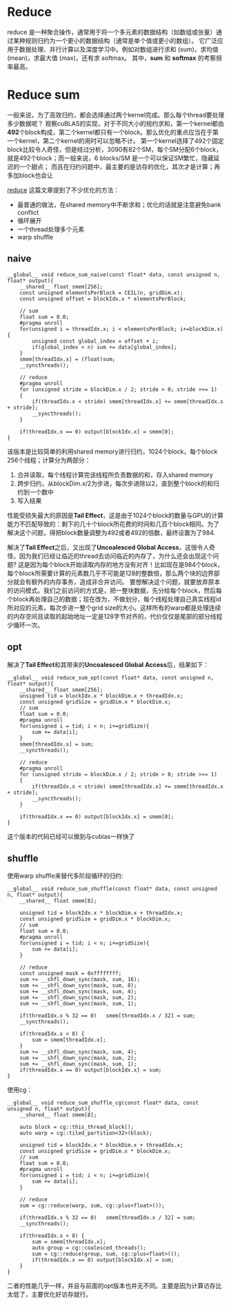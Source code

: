 # Reduce

reduce 是一种聚合操作，通常用于将一个多元素的数据结构（如数组或张量）通过某种规则归约为一个更小的数据结构（通常是单个值或更小的数组）。
它广泛应用于数据处理、并行计算以及深度学习中。例如对数组进行求和 (sum)，求均值 (mean)，求最大值 (max)，还有求 softmax。
其中，**sum** 和 **softmax** 的考察频率最高。

# Reduce sum

一般来说，为了高效归约，都会选择通过两个kernel完成。那么每个thread要处理多少数据呢？
观察cuBLAS的实现，对于不同大小的规约求和，第一个kernel都由**492**个block构成，第二个kernel都只有一个block。那么优化的重点应当在于第一个kernel，第二个kernel的用时可以忽略不计。
第一个kernel选择了492个固定block比较令人奇怪，但是经过分析，3090有82个SM，每个SM分配6个block，就是492个block；而一般来说，6 blocks/SM 是一个可以保证SM繁忙，隐藏延迟的一个甜点；
而且在归约问题中，最主要的是访存的优化，其次才是计算；再多加block也会让

[reduce](https://developer.download.nvidia.com/assets/cuda/files/reduction.pdf) 这篇文章提到了不少优化的方法：
- 最普通的做法，在shared memory中不断求和；优化的话就是注意避免bank conflict
- 循环展开
- 一个thread处理多个元素
- warp shuffle

## naive

```CUDA
__global__ void reduce_sum_naive(const float* data, const unsigned n, float* output){
    __shared__ float smem[256];
    const unsigned elementsPerBlock = CEIL(n, gridDim.x);
    const unsigned offset = blockIdx.x * elementsPerBlock;

    // sum
    float sum = 0.0;
    #pragma unroll
    for(unsigned i = threadIdx.x; i < elementsPerBlock; i+=blockDim.x){
        unsigned const global_index = offset + i;
        if(global_index < n) sum += data[global_index];
    }
    smem[threadIdx.x] = (float)sum;
    __syncthreads();

    // reduce
    #pragma unroll
    for (unsigned stride = blockDim.x / 2; stride > 0; stride >>= 1)
    {
        if(threadIdx.x < stride) smem[threadIdx.x] += smem[threadIdx.x + stride];
        __syncthreads();
    }
    
    if(threadIdx.x == 0) output[blockIdx.x] = smem[0];
}
```

该版本是比较简单的利用shared memory进行归约，1024个block，每个block 256个线程；计算分为两部分：
1. 合并读取，每个线程计算完该线程所负责数据的和，存入shared memory
2. 跨步归约，从blockDim.x/2为步进，每次步进除以2，直到整个block的和归约到一个数中
3. 写入结果

性能受损失最大的原因是**Tail Effect**，这是由于1024个block的数量与GPU的计算能力不匹配导致的：剩下的几十个block所花费的时间和几百个block相同。为了解决这个问题，得把block数量调整为492或者492的倍数，最终设置为了984.

解决了**Tail Effect**之后，又出现了**Uncoalesced Global Access**，这很令人奇怪，因为我们已经让临近的thread去访问临近的内存了，为什么还会出现这个问题? 这是因为每个block开始读取内存的地方没有对齐！比如现在是984个block，每个block所需要计算的元素数几乎不可能是128的整数倍，那么两个块的边界部分就会有额外的内存事务，造成非合并访问。
要想解决这个问题，就要放弃原本的访问模式。我们之前访问的方式是，把一整块数据，先分给每个block，然后每个block再处理自己的数据；现在改为，不做划分，每个线程处理自己真实线程id所对应的元素，每次步进一整个grid size的大小。这样所有的warp都是处理连续的内存空间且读取的起始地址一定是128字节对齐的，代价仅仅是尾部的部分线程少循环一次。

## opt

解决了**Tail Effect**和其带来的**Uncoalesced Global Access**后，结果如下：
```cuda
__global__ void reduce_sum_opt(const float* data, const unsigned n, float* output){
    __shared__ float smem[256];
    unsigned tid = blockIdx.x * blockDim.x + threadIdx.x;
    const unsigned gridSize = gridDim.x * blockDim.x;
    // sum
    float sum = 0.0;
    #pragma unroll
    for(unsigned i = tid; i < n; i+=gridSize){
        sum += data[i];
    }
    smem[threadIdx.x] = sum;
    __syncthreads();

    // reduce
    #pragma unroll
    for (unsigned stride = blockDim.x / 2; stride > 0; stride >>= 1)
    {
        if(threadIdx.x < stride) smem[threadIdx.x] += smem[threadIdx.x + stride];
        __syncthreads();
    }
    
    if(threadIdx.x == 0) output[blockIdx.x] = smem[0];
}
```

这个版本的代码已经可以做到与cublas一样快了

## shuffle

使用warp shuffle来替代多阶段循环的归约:
```cuda
__global__ void reduce_sum_shuffle(const float* data, const unsigned n, float* output){
    __shared__ float smem[8];

    unsigned tid = blockIdx.x * blockDim.x + threadIdx.x;
    const unsigned gridSize = gridDim.x * blockDim.x;
    // sum
    float sum = 0.0;
    #pragma unroll
    for(unsigned i = tid; i < n; i+=gridSize){
        sum += data[i];
    }
    
    // reduce
    const unsigned mask = 0xffffffff;
    sum += __shfl_down_sync(mask, sum, 16);
    sum += __shfl_down_sync(mask, sum, 8);
    sum += __shfl_down_sync(mask, sum, 4);
    sum += __shfl_down_sync(mask, sum, 2);
    sum += __shfl_down_sync(mask, sum, 1);

    if(threadIdx.x % 32 == 0)   smem[threadIdx.x / 32] = sum;
    __syncthreads();

    if(threadIdx.x < 8) {
        sum = smem[threadIdx.x];
    }
    sum += __shfl_down_sync(mask, sum, 4);
    sum += __shfl_down_sync(mask, sum, 2);
    sum += __shfl_down_sync(mask, sum, 1);
    if(threadIdx.x == 0) output[blockIdx.x] = sum;
}
```

使用cg：
```cuda
__global__ void reduce_sum_shuffle_cg(const float* data, const unsigned n, float* output){
    __shared__ float smem[8];

    auto block = cg::this_thread_block();
    auto warp = cg::tiled_partition<32>(block);

    unsigned tid = blockIdx.x * blockDim.x + threadIdx.x;
    const unsigned gridSize = gridDim.x * blockDim.x;
    // sum
    float sum = 0.0;
    #pragma unroll
    for(unsigned i = tid; i < n; i+=gridSize){
        sum += data[i];
    }
    
    // reduce
    sum = cg::reduce(warp, sum, cg::plus<float>());

    if(threadIdx.x % 32 == 0)   smem[threadIdx.x / 32] = sum;
    __syncthreads();

    if(threadIdx.x < 8) {
        sum = smem[threadIdx.x];
        auto group = cg::coalesced_threads();
        sum = cg::reduce(group, sum, cg::plus<float>());
        if(threadIdx.x == 0) output[blockIdx.x] = sum;
    }
}
```

二者的性能几乎一样，并且与前面的opt版本也并无不同。主要是因为计算访存比太低了，主要优化好访存就行。
